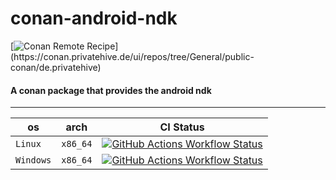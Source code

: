 # conan-android-ndk

[![Conan Remote Recipe](https://img.shields.io/badge/dynamic/json?url=https%3A%2F%2Fapi.github.com%2Frepos%2FPrivatehive%2Fconan-android-ndk%2Fproperties%2Fvalues&query=%24%5B%3F(%40.property_name%20%3D%3D%20'conan-package')%5D.value&style=flat&logo=conan&label=conan&color=%232980b9)](https://conan.privatehive.de/ui/repos/tree/General/public-conan/de.privatehive) 

#### A conan package that provides the android ndk

---

| os        | arch     | CI Status                                                                                                                                                                                                                                                                                 |
| --------- | -------- | ----------------------------------------------------------------------------------------------------------------------------------------------------------------------------------------------------------------------------------------------------------------------------------------- |
| `Linux`   | `x86_64` | [![GitHub Actions Workflow Status](https://img.shields.io/github/actions/workflow/status/Privatehive/conan-android-ndk/main.yml?branch=master&style=flat&logo=github&label=Docker+build)](https://github.com/Privatehive/conan-android-ndk/actions?query=branch%3Amaster) |
| `Windows` | `x86_64` | [![GitHub Actions Workflow Status](https://img.shields.io/github/actions/workflow/status/Privatehive/conan-android-ndk/main.yml?branch=master&style=flat&logo=github&label=Docker+build)](https://github.com/Privatehive/conan-android-ndk/actions?query=branch%3Amaster) |
